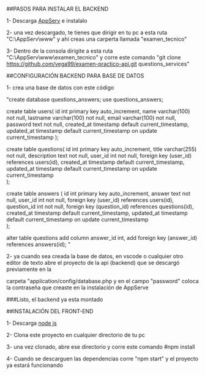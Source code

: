  ##PASOS PARA INSTALAR EL BACKEND
 
 1- Descarga [AppServ](https://www.appserv.org/en/) e instalalo
 
 2- una vez descargado, te tienes que dirigir en tu pc  a esta ruta "C:\AppServ\www"  y ahí creas una carperta llamada "examen_tecnico"
 
 3- Dentro de la consola dirigite a esta ruta "C:\AppServ\www\examen_tecnico" y corre este comando "git clone https://github.com/vega99/examen-practico-api.git questions_services"
 
 
 ##CONFIGURACIÓN BACKEND PARA BASE DE DATOS
 
 1- crea una base de datos con este código
 
"create database questions_answers;
use questions_answers;

create table users(
  id int primary key auto_increment,
  name varchar(100) not null,
  lastname varchar(100) not null,
  email varchar(100) not null,
  password text not null,
  created_at timestamp default current_timestamp,
  updated_at timestamp default current_timestamp on update current_timestamp
);

create table questions(
  id int primary key auto_increment,
  title varchar(255) not null,
  description text not null,
  user_id int not null,
  foreign key (user_id) references users(id),
  created_at timestamp default current_timestamp,
  updated_at timestamp default current_timestamp on update current_timestamp  
);

create table answers (
  id int primary key auto_increment,
  answer text not null,
  user_id int not null,
  foreign key (user_id) references users(id),
  question_id int not null,
  foreign key (question_id) references questions(id),
  created_at timestamp default current_timestamp,
  updated_at timestamp default current_timestamp on update current_timestamp  
);

alter table questions add column answer_id int, add foreign key (answer_id) references answers(id); "

2- ya cuando sea creada la base de datos, en vscode o cualquier otro editor de texto abre el proyecto de la api (backend) que se descargó previamente en la 

carpeta "application/config/database.php y en el campo "password" coloca la contraseña que creaste en la instalación de AppServe


###Listo, el backend ya esta montado
 
 
 
 ##INSTALACIÓN DEL FRONT-END

1- Descarga [node js](https://nodejs.org/es/)

2- Clona este proyecto en cualquier directorio de tu pc

3- una vez clonado, abre ese directorio y corre este comando #npm install

4- Cuando se descarguen las dependencias corre "npm start" y el proyecto ya estará funcionando

